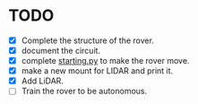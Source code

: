 # TODO

 - [X] Complete the structure of the rover.
 - [x] document the circuit.
 - [x] complete [starting.py](basic_code/starting.py) to make the rover move.
 - [x] make a new mount for LIDAR and print it.
 - [x] Add LiDAR.
 - [ ] Train the rover to be autonomous.
